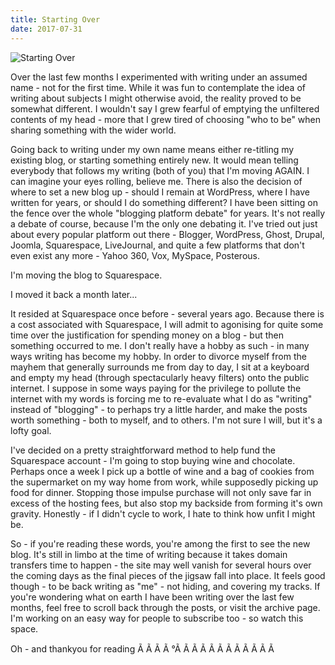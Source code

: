 ```yaml
---
title: Starting Over
date: 2017-07-31
---
```


![Starting Over](https://source.unsplash.com/gp8BLyaTaA0/1600x900)

Over the last few months I experimented with writing under an assumed name - not for the first time. While it was fun to contemplate the idea of writing about subjects I might otherwise avoid, the reality proved to be somewhat different. I wouldn't say I grew fearful of emptying the unfiltered contents of my head - more that I grew tired of choosing "who to be" when sharing something with the wider world.

Going back to writing under my own name means either re-titling my existing blog, or starting something entirely new. It would mean telling everybody that follows my writing (both of you) that I'm moving AGAIN. I can imagine your eyes rolling, believe me. There is also the decision of where to set a new blog up - should I remain at WordPress, where I have written for years, or should I do something different? I have been sitting on the fence over the whole "blogging platform debate" for years. It's not really a debate of course, because I'm the only one debating it. I've tried out just about every popular platform out there - Blogger, WordPress, Ghost, Drupal, Joomla, Squarespace, LiveJournal, and quite a few platforms that don't even exist any more - Yahoo 360, Vox, MySpace, Posterous.

I'm moving the blog to Squarespace.

I moved it back a month later...

It resided at Squarespace once before - several years ago. Because there is a cost associated with Squarespace, I will admit to agonising for quite some time over the justification for spending money on a blog - but then something occurred to me. I don't really have a hobby as such - in many ways writing has become my hobby. In order to divorce myself from the mayhem that generally surrounds me from day to day, I sit at a keyboard and empty my head (through spectacularly heavy filters) onto the public internet. I suppose in some ways paying for the privilege to pollute the internet with my words is forcing me to re-evaluate what I do as "writing" instead of "blogging" - to perhaps try a little harder, and make the posts worth something - both to myself, and to others. I'm not sure I will, but it's a lofty goal.

I've decided on a pretty straightforward method to help fund the Squarespace account - I'm going to stop buying wine and chocolate. Perhaps once a week I pick up a bottle of wine and a bag of cookies from the supermarket on my way home from work, while supposedly picking up food for dinner. Stopping those impulse purchase will not only save far in excess of the hosting fees, but also stop my backside from forming it's own gravity. Honestly - if I didn't cycle to work, I hate to think how unfit I might be.

So - if you're reading these words, you're among the first to see the new blog. It's still in limbo at the time of writing because it takes domain transfers time to happen - the site may well vanish for several hours over the coming days as the final pieces of the jigsaw fall into place. It feels good though - to be back writing as "me" - not hiding, and covering my tracks. If you're wondering what on earth I have been writing over the last few months, feel free to scroll back through the posts, or visit the archive page. I'm working on an easy way for people to subscribe too - so watch this space.

Oh - and thankyou for reading Ã Ã Ã Ã °Ã Ã Ã Ã Ã Ã Ã Ã Ã Ã Ã Ã 